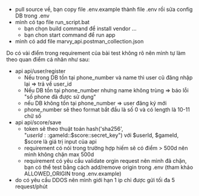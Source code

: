 - pull source về, bạn copy file .env.example thành file .env rồi sửa config DB trong .env
- mình có tạo file run_script.bat
    + bạn chọn build command để install vendor ...
    + bạn chon start command để run app
- mình có add file marvy_api.postman_collection.json 

Do có vài điểm trong requirement của bài test không rõ nên mình tự làm theo quan điểm cá nhân như sau:
- api api/user/register
    + Nếu trong DB tồn tại phone_number và name thì user cũ đăng nhập lại => trả về user_id
    + Nếu DB tồn tại phone_number nhưng name không trùng => báo lỗi "số phone đã được sử dụng"
    + nếu DB không tồn tại phone_number => user đăng ký mới
    + phone_number sẽ theo format bắt đầu là số 0 và có length là 10-11 chữ số
- api api/score/save
    + token sẽ theo thuật toán hash('sha256', "$userId::$gameId::$score::secret_key") với $userId, $gameId, $score là giá trị input của api
    + requirement có nói trong trường hợp hiếm sẽ có điểm > 500d nên mình không chặn max 500d
    + requirement có yêu cầu validate orgin request nên mình đã chặn, bạn có thể test bằng cách add/remove origin trong .env (tham khảo ALLOWED_ORIGIN trong .env.example)
- do có yêu cầu DDOS nên mình giới hạn 1 ip chỉ được gửi tối đa 5 request/phút

